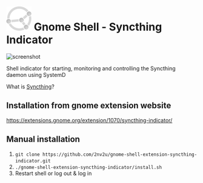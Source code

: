 # ![image](https://raw.githubusercontent.com/2nv2u/gnome-shell-extension-syncthing-indicator/master/syncthing.png) Gnome Shell - Syncthing Indicator 

![screenshot](https://extensions.gnome.org/extension-data/screenshots/screenshot_1070_3VzC2d9.png)

Shell indicator for starting, monitoring and controlling the Syncthing daemon using SystemD

What is [Syncthing](https://syncthing.net/)?

## Installation from gnome extension website
https://extensions.gnome.org/extension/1070/syncthing-indicator/

## Manual installation
 1. `git clone https://github.com/2nv2u/gnome-shell-extension-syncthing-indicator.git`
 1. `./gnome-shell-extension-syncthing-indicator/install.sh`
 1. Restart shell or log out & log in